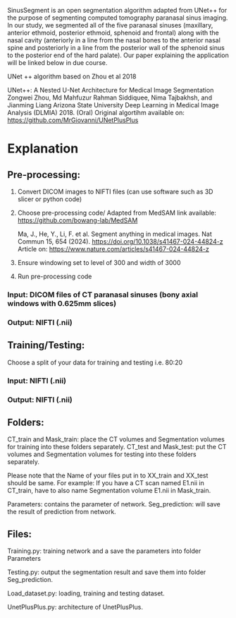 SinusSegment is an open segmentation algorithm adapted from UNet++ for the purpose of segmenting computed tomography paranasal sinus imaging. 
In our study, we segmented all of the five paranasal sinuses (maxillary, anterior ethmoid, posterior ethmoid, sphenoid and frontal) along with the nasal cavity (anteriorly in a line from the nasal bones to the anterior nasal spine and posteriorly in a line from the posterior wall of the sphenoid sinus to the posterior end of the hard palate). 
Our paper explaining the application will be linked below in due course.

UNet ++ algorithm based on Zhou et al 2018 

UNet++: A Nested U-Net Architecture for Medical Image Segmentation
Zongwei Zhou, Md Mahfuzur Rahman Siddiquee, Nima Tajbakhsh, and Jianming Liang
Arizona State University
Deep Learning in Medical Image Analysis (DLMIA) 2018. (Oral)
Original algortihm available on: https://github.com/MrGiovanni/UNetPlusPlus 



# **Explanation**

## **Pre-processing:**
1. Convert DICOM images to NIFTI files (can use software such as 3D slicer or python code)
2. Choose pre-processing code/
    Adapted from MedSAM link available: https://github.com/bowang-lab/MedSAM

    Ma, J., He, Y., Li, F. et al. Segment anything in medical images. Nat Commun 15, 654 (2024). https://doi.org/10.1038/s41467-024-44824-z
    Article on: https://www.nature.com/articles/s41467-024-44824-z

3. Ensure windowing set to level of 300 and width of 3000
4. Run pre-processing code

### Input: DICOM files of CT paranasal sinuses (bony axial windows with 0.625mm slices) 

### Output: NIFTI (.nii) 

## **Training/Testing:**

Choose a split of your data for training and testing i.e. 80:20

### Input: NIFTI (.nii) 

### Output: NIFTI (.nii) 

## Folders:

CT_train and Mask_train: place the CT volumes and Segmentation volumes for training into these folders separately.
CT_test and Mask_test: put the CT volumes and Segmentation volumes for testing into these folders separately.

Please note that the Name of your files put in to XX_train and XX_test should be same.
For example: If you have a CT scan named E1.nii in CT_train, have to also name Segmentation volume E1.nii in Mask_train.

Parameters: contains the parameter of network.
Seg_prediction: will save the result of prediction from network.

## Files:

Training.py: training network and a save the parameters into folder Parameters

Testing.py: output the segmentation result and save them into folder Seg_prediction.

Load_dataset.py: loading, training and testing dataset.

UnetPlusPlus.py: architecture of UnetPlusPlus.
